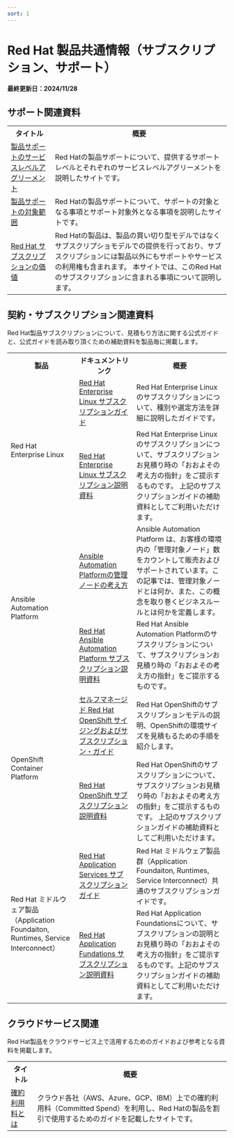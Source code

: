 ```yaml
---
sort: 1
---
```


# Red Hat 製品共通情報（サブスクリプション、サポート）

<b>
最終更新日：2024/11/28
</b>

## サポート関連資料

<table>
  <tr><!-- 行1（見出し）-->
    <th>タイトル</th><th>概要</th>
  </tr>

  <tr>
      <td><!--  リンク先  -->
      <a href="
        https://access.redhat.com/ja/support/offerings/production/sla
     " target="_blank" rel="noreferrer noopener">
        <!--  ドキュメント名  -->
        製品サポートのサービスレベルアグリーメント
      </a>
    </td>
    <td><!--  概要-->
      Red Hatの製品サポートについて、提供するサポートレベルとそれぞれのサービスレベルアグリーメントを説明したサイトです。
    </td>
  </tr>

  <tr>
      <td><!--  リンク先  -->
      <a href="
        https://access.redhat.com/ja/support/offerings/production/soc
     " target="_blank" rel="noreferrer noopener">
        <!--  ドキュメント名  -->
        製品サポートの対象範囲
      </a>
    </td>
    <td><!--  概要-->
      Red Hatの製品サポートについて、サポートの対象となる事項とサポート対象外となる事項を説明したサイトです。
    </td>
  </tr>

  <tr>
      <td><!--  リンク先  -->
      <a href="
        https://www.redhat.com/ja/about/value-of-subscription
     " target="_blank" rel="noreferrer noopener">
        <!--  ドキュメント名  -->
        Red Hat サブスクリプションの価値
      </a>
    </td>
    <td><!--  概要-->
      Red Hatの製品は、製品の買い切り型モデルではなくサブスクリプショモデルでの提供を行っており、サブスクリプションには製品以外にもサポートやサービスの利用権も含まれます。
      本サイトでは、このRed Hatのサブスクリプションに含まれる事項について説明します。
    </td>
  </tr>

</table>

## 契約・サブスクリプション関連資料

Red Hat製品サブスクリプションについて、見積もり方法に関する公式ガイドと、公式ガイドを読み取り頂くための補助資料を製品毎に掲載します。

<table>
  <tr><!-- 行1（見出し）-->
    <th>製品</th><th>ドキュメントリンク</th><th>概要</th>
  </tr>

  <tr>
    <td rowspan="2"><!--  製品  -->
    Red Hat Enterprise Linux
    </td>
    <td><!--  ドキュメントリンク -->
      <!--  リンク-->
      <a href="
        https://www.redhat.com/ja/resources/red-hat-enterprise-linux-subscription-guide
      " target="_blank" rel="noreferrer noopener">
      <!--  ドキュメント名  -->
        Red Hat Enterprise Linux サブスクリプションガイド
      </a>
    </td>
    <td><!--  gaiyou
    -->
      Red Hat Enterprise Linuxのサブスクリプションについて、種別や選定方法を詳細に説明したガイドです。
    </td>
  </tr>
  <tr>
    <td><!--  ドキュメントリンク -->
      <!--  リンク-->
      <a href="
        https://content.redhat.com/us/en/assets/display.html?id=2e194237-a230-42b3-9ed4-b1af7d40b26c
      " target="_blank" rel="noreferrer noopener">
      <!--  ドキュメント名  -->
        Red Hat Enterprise Linux サブスクリプション説明資料
      </a>
    </td>
    <td><!--  gaiyou
    -->
      Red Hat Enterprise Linuxのサブスクリプションについて、サブスクリプションお見積り時の「おおよその考え方の指針」をご提示するものです。 
      上記のサブスクリプションガイドの補助資料としてご利用いただけます。
    </td>
  </tr>

  <tr>
    <td rowspan="2"><!--  製品  -->
    Ansible Automation Platform
    </td>
    <td><!--  ドキュメントリンク -->
      <!--  リンク-->
      <a href="
        https://access.redhat.com/ja/articles/4908011
      " target="_blank" rel="noreferrer noopener">
      <!--  ドキュメント名  -->
        Ansible Automation Platformの管理ノードの考え方
      </a>
    </td>
    <td><!--  gaiyou
    -->
      Ansible Automation Platform は、お客様の環境内の「管理対象ノード」数をカウントして販売およびサポートされています。この記事では、管理対象ノードとは何か、また、この概念を取り巻くビジネスルールとは何かを定義します。
    </td>
  </tr>
  <tr>
    <td><!--  ドキュメントリンク -->
      <!--  リンク-->
      <a href="
        https://content.redhat.com/us/en/assets/display.html?id=e3b17790-f844-4d2b-80e1-9b774c338082
      " target="_blank" rel="noreferrer noopener">
      <!--  ドキュメント名  -->
        Red Hat Ansible Automation Platform サブスクリプション説明資料
      </a>
    </td>
    <td><!--  gaiyou
    -->
      Red Hat Ansible Automation Platformのサブスクリプションについて、サブスクリプションお見積り時の「おおよその考え方の指針」をご提示するものです。 
    </td>
  </tr>

  <tr>
    <td rowspan="2"><!--  製品  -->
    OpenShift Container Platform
    </td>
    <td><!--  ドキュメントリンク -->
      <!--  リンク-->
      <a href="
        https://www.redhat.com/ja/resources/self-managed-openshift-sizing-subscription-guide
      " target="_blank" rel="noreferrer noopener">
      <!--  ドキュメント名  -->
        セルフマネージド Red Hat OpenShift サイジングおよびサブスクリプション・ガイド
      </a>
    </td>
    <td><!--  gaiyou
    -->
      Red Hat OpenShiftのサブスクリプションモデルの説明、OpenShiftの環境サイズを見積もるための手順を紹介します。
    </td>
  </tr>
  <tr>
    <td><!--  ドキュメントリンク -->
      <!--  リンク-->
      <a href="
        https://content.redhat.com/us/en/assets/display.html?id=b00c30d9-ed70-4a8a-b4a5-c312f5c48217
      " target="_blank" rel="noreferrer noopener">
      <!--  ドキュメント名  -->
        Red Hat OpenShift サブスクリプション説明資料
      </a>
    </td>
    <td><!--  gaiyou
    -->
      Red Hat OpenShiftのサブスクリプションについて、サブスクリプションお見積り時の「おおよその考え方の指針」をご提示するものです。 上記のサブスクリプションガイドの補助資料としてご利用いただけます。
    </td>
  </tr>

  <tr>
    <td rowspan="2"><!--  製品  -->
    Red Hat ミドルウェア製品（Application Foundaiton, Runtimes, Service Interconnect）
    </td>
    <td><!--  ドキュメントリンク -->
      <!--  リンク-->
      <a href="
        https://www.redhat.com/ja/resources/application-services-subscription-guide-detail
      " target="_blank" rel="noreferrer noopener">
      <!--  ドキュメント名  -->
        Red Hat Application Services サブスクリプションガイド
      </a>
    </td>
    <td><!--  gaiyou
    -->
      Red Hat ミドルウェア製品群（Application Foundaiton, Runtimes, Service Interconnect）共通のサブスクリプションガイドです。
    </td>
  </tr>
  <tr>
    <td><!--  ドキュメントリンク -->
      <!--  リンク-->
      <a href="
        https://content.redhat.com/us/en/assets/display.html?id=c8686fcd-0ef9-4f94-8771-18d0aee27ae0
      " target="_blank" rel="noreferrer noopener">
      <!--  ドキュメント名  -->
        Red Hat Application Fundations サブスクリプション説明資料
      </a>
    </td>
    <td><!--  gaiyou
    -->
      Red Hat Application Foundationsについて、サブスクリプションの説明とお見積り時の「おおよその考え方の指針」をご提示するものです。上記のサブスクリプションガイドの補助資料としてご利用いただけます。
    </td>
  </tr>

</table>

## クラウドサービス関連

Red Hat製品をクラウドサービス上で活用するためのガイドおよび参考となる資料を掲載します。

<table>
  <tr><!-- 行1（見出し）-->
    <th>タイトル</th><th>概要</th>
  </tr>

  <tr>
      <td><!--  リンク先  -->
      <a href="
        https://www.redhat.com/ja/topics/cloud/committed-spend
     " target="_blank" rel="noreferrer noopener">
        <!--  ドキュメント名  -->
        確約利用料とは
      </a>
    </td>
    <td><!--  概要-->
      クラウド各社（AWS、Azure、GCP、IBM）上での確約利用料（Committed Spend）を利用し、Red Hatの製品を割引で使用するためのガイドを記載したサイトです。
    </td>
  </tr>

</table>